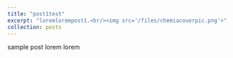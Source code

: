 ```yaml
---
title: "post1test"
excerpt: "loremlorempost1.<br/><img src='/files/chemiacoverpic.png'>"
collection: posts
---
```


sample post lorem lorem